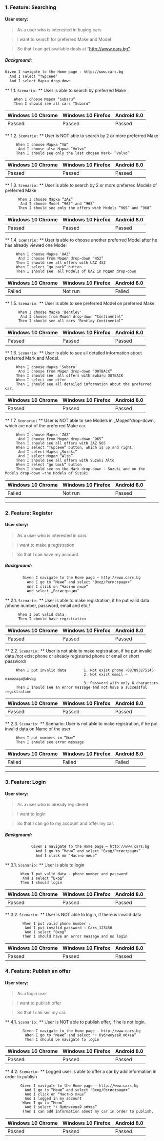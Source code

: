 ### 1. Feature: Searching ###

 #### User story: ####  
 > As a user who is interested in buying cars
 
 > I want to search for preferred Make and Model  
 
 > So that I can get available deals at “http://www.cars.bg”
 
##### Background: #####
````html
Given I navigate to the Home page - http://www.cars.bg
  And I select “търсене“
  And I select Марка drop-down
````

** 1.1.  `Scenario:` ** User is able to search by preferred Make 
 
        When I choose Марка “Subaru”
        Then I should see all cars "Subaru” 

 | Windows 10 Chrome | Windows 10 Firefox | Android 8.0 | 
 | --- | --- | --- |
 | Passed | Passed | Passed |
 
** 1.2. `Scenario:` **  User is NOT able to search by 2 or more preferred Make
 
 
         When I choose Марка “VW”
          And I choose also Марка “Volvo”
         Then I should see only the last chosen Mark- “Volvo” 

| Windows 10 Chrome | Windows 10 Firefox | Android 8.0 | 
 | --- | --- | --- |
 | Passed | Passed | Passed |

** 1.3. `Scenario:` ** User is able to search by 2 or more preferred Models of preferred Make 

          When I choose Марка “ZAZ”
           And I choose Model “965” and “968”
          Then I should see only the offers with Models “965” and “968” 

 | Windows 10 Chrome | Windows 10 Firefox | Android 8.0 | 
 | --- | --- | --- |
 | Passed | Passed | Passed |

** 1.4. `Scenario:` ** User is able to choose another preferred Model after he has already viewed  one Model

         When I choose Марка 'UAZ'
          And I choose from Модел drop-down “452”    
         Then I should see all offers with UAZ 452
         When I select “go back” button       
         Then I should see  all Models of UAZ in Модел drop-down
 | Windows 10 Chrome | Windows 10 Firefox | Android 8.0 | 
 | --- | --- | --- |
 | Failed | Not run | Failed |    



** 1.5. `Scenario:` ** User is able to see preferred Model on preferred Make 

          When I choose Марка 'Bentley'
           And I choose from Модел drop-down “Continental”            
          Then I should see all cars 'Bentley Continental” 
 | Windows 10 Chrome | Windows 10 Firefox | Android 8.0 | 
 | --- | --- | --- |
 | Passed | Passed | Passed |

** 1.6. `Scenario:` ** User is able to see all detailed information about preferred Mark and Model.
 
         When I choose Марка 'Subaru'
          And I choose from Модел drop-down “OUTBACK”    
         Then I should see  all offers with Subaru OUTBACK
         When I select one offer       
         Then I should see all detailed information about the preferred car.

 | Windows 10 Chrome | Windows 10 Firefox | Android 8.0 | 
 | --- | --- | --- |
 | Passed | Passed | Passed 

** 1.7. `Scenario:` ** User is NOT able to see Models in „Модел“drop-down, which are not of the preferred Make car.

         When I choose Марка 'ZAZ'
          And I choose from Модел drop-down “965”    
         Then I should see all offers with ZAZ 965
         When I select “Търсене” button, which is up and right.
          And I select Марка „Suzuki“
          And I select Модел “Alto”  
         Then I should see all offers with Suzuki Alto
         When I select “go back” button                   
         Then I should see on the Mark drop-down - Suzuki and on the Models drop-down –the Models of Suzuki
 | Windows 10 Chrome | Windows 10 Firefox | Android 8.0 | 
 | --- | --- | --- |
 | Failed| Not run | Passed 
        
------------------------------------------------------------------


### 2. Feature: Register ###
#### User story: ####
> As a user who is interested in  cars

> I want to make a registration 

> So that I can have my account.

##### Background: #####
````html
        Given I navigate to the Home page – http://www.cars.bg
          And I go to “Меню” and select "Вход/Регистрация”
          And I click on “Частно лице”
          And select „Регистрация“ 
````
 ** 2.1. `Scenario:` ** User is able to make registration, if he put valid data /phone number, password, email and etc./
 
          When I put valid data 
          Then I should have registration
 | Windows 10 Chrome | Windows 10 Firefox | Android 8.0 | 
 | --- | --- | --- |
 | Passed | Passed | Passed |


** 2.2. `Scenario:` **  User is not able to make registration, if he put invalid data /not exist phone or already registered phone or email or short password/

         When I put invalid data        1. Not exist phone -087893275145
                                        2. Not exist email – mimozaqa@abvbg
                                        3. Password with only 6 characters
         Then I should see an error message and not have a successful registration
         
 | Windows 10 Chrome | Windows 10 Firefox | Android 8.0 | 
 | --- | --- | --- |
 | Passed | Passed | Passed |


** 2.3. `Scenario:` ** Scenario: User is not able to make registration, if he put invalid data on Name of the user

         When I put numbers in “Име” 
         Then I should see error message 
 | Windows 10 Chrome | Windows 10 Firefox | Android 8.0 | 
 | --- | --- | --- |
 | Failed | Failed | Failed |

-------------------------------------------------------------------------------------

### 3. Feature: Login ###
#### User story: ####
> As a user who is already registered

> I want to login 

> So that I can go to my account and offer my car.

##### Background: #####
````html
            Given I navigate to the Home page – http://www.cars.bg
              And I go to “Меню” and select "Вход/Регистрация”
              And I click on “Частно лице”  
````
** 3.1. `Scenario:` **  User is able to login

           When I put valid data - phone number and password
            And I select “Вход“
           Then I should login
 | Windows 10 Chrome | Windows 10 Firefox | Android 8.0 | 
 | --- | --- | --- |
 | Passed | Passed | Passed |
           
  ** 3.2. `Scenario:` ** User is NOT able to login, if there is invalid data
  
            When I put valid phone number ;
             And I put invalid password – Cars_123456
             And I select “Вход“
            Then I should have an error message and no login
            
| Windows 10 Chrome | Windows 10 Firefox | Android 8.0 | 
 | --- | --- | --- |
 | Passed | Passed | Passed |
 
 ### 4. Feature:  Publish an offer  ###
#### User story: ####
> As a login user

> I want to publish offer

> So that I can sell my car.

 ** 4.1. `Scenario:` **  User is NOT able to publish offer, if he is not login.
 
            Given I navigate to the Home page – http://www.cars.bg
             When I go to “Меню” and select "+ Публикувай обява”
             Then I should be navigate to login 
             
 | Windows 10 Chrome | Windows 10 Firefox | Android 8.0 | 
 | --- | --- | --- |
 | Passed | Passed | Passed |
 
 ** 4.2. `Scenario:` ** Logged user is able to offer a car by add information in order to publish
 
           Given I navigate to the Home page – http://www.cars.bg
             And I go to “Меню” and select "Вход/Регистрация”
             And I click on “Частно лице” 
             And I logged in my account          
            When I go to “Меню” 
             And I select "+ Публикувай обява”
            Then I can add information about my car in order to publish. 

 | Windows 10 Chrome | Windows 10 Firefox | Android 8.0 | 
 | --- | --- | --- |
 | Passed | Passed | Passed |
